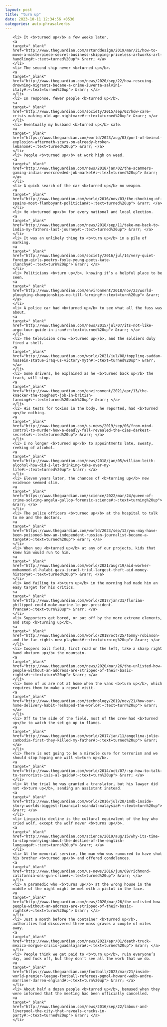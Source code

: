 ```yaml
---
layout: post
title: "turn up"
date: 2023-10-11 12:34:56 +0530
categories: auto-phrasalverbs
---
```

<ol>

    <li> It <b>turned up</b> a few weeks later.
    <a 
    target="_blank" 
    href="http://www.theguardian.com/artanddesign/2019/mar/21/how-to-move-a-masterpiece-secret-business-shipping-priceless-artworks-art-handling#:~:text=turned%20up"> &rarr; </a>
    </li>
    <li> The second ship never <b>turned up</b>.
    <a 
    target="_blank" 
    href="http://www.theguardian.com/news/2020/sep/22/how-rescuing-drowning-migrants-became-a-crime-iuventa-salvini-italy#:~:text=turned%20up"> &rarr; </a>
    </li>
    <li> In response, fewer people <b>turned up</b>.
    <a 
    target="_blank" 
    href="http://www.theguardian.com/society/2015/sep/02/how-care-crisis-making-old-age-nightmare#:~:text=turned%20up"> &rarr; </a>
    </li>
    <li> Eventually my husband <b>turned up</b> safe.
    <a 
    target="_blank" 
    href="https://www.theguardian.com/world/2023/aug/03/port-of-beirut-explosion-aftermath-scars-on-already-broken-lebanon#:~:text=turned%20up"> &rarr; </a>
    </li>
    <li> People <b>turned up</b> at work high on weed.
    <a 
    target="_blank" 
    href="http://www.theguardian.com/news/2018/jan/02/the-scammers-gaming-indias-overcrowded-job-market#:~:text=turned%20up"> &rarr; </a>
    </li>
    <li> A quick search of the car <b>turned up</b> no weapon.
    <a 
    target="_blank" 
    href="http://www.theguardian.com/world/2016/nov/03/the-shocking-of-spains-most-flamboyant-politician#:~:text=turned%20up"> &rarr; </a>
    </li>
    <li> He <b>turned up</b> for every national and local election.
    <a 
    target="_blank" 
    href="http://www.theguardian.com/news/2018/sep/11/take-me-back-to-india-my-fathers-last-journey#:~:text=turned%20up"> &rarr; </a>
    </li>
    <li> It was an unlikely thing to <b>turn up</b> in a pile of marking.
    <a 
    target="_blank" 
    href="http://www.theguardian.com/society/2016/jul/14/very-quiet-foreign-girls-poetry-foyle-young-poets-kate-clanchy#:~:text=turn%20up"> &rarr; </a>
    </li>
    <li> Politicians <b>turn up</b>, knowing it’s a helpful place to be seen.
    <a 
    target="_blank" 
    href="http://www.theguardian.com/environment/2018/nov/23/world-ploughing-championships-no-till-farming#:~:text=turn%20up"> &rarr; </a>
    </li>
    <li> A police car had <b>turned up</b> to see what all the fuss was about.
    <a 
    target="_blank" 
    href="http://www.theguardian.com/news/2015/jul/07/its-not-like-argo-tour-guide-in-iran#:~:text=turned%20up"> &rarr; </a>
    </li>
    <li> The television crew <b>turned up</b>, and the soldiers duly fired a shell.
    <a 
    target="_blank" 
    href="http://www.theguardian.com/world/2021/jul/08/toppling-saddam-hussein-statue-iraq-us-victory-myth#:~:text=turned%20up"> &rarr; </a>
    </li>
    <li> Some drivers, he explained as he <b>turned back up</b> the track, will stop.
    <a 
    target="_blank" 
    href="http://www.theguardian.com/environment/2021/apr/13/the-knacker-the-toughest-job-in-british-farming#:~:text=turned%20back%20up"> &rarr; </a>
    </li>
    <li> His tests for toxins in the body, he reported, had <b>turned up</b> nothing.
    <a 
    target="_blank" 
    href="http://www.theguardian.com/us-news/2019/sep/06/from-mind-control-to-murder-how-a-deadly-fall-revealed-the-cias-darkest-secrets#:~:text=turned%20up"> &rarr; </a>
    </li>
    <li> I no longer <b>turned up</b> to appointments late, sweaty, reeking of alcohol.
    <a 
    target="_blank" 
    href="http://www.theguardian.com/news/2018/jan/05/william-leith-alcohol-how-did-i-let-drinking-take-over-my-life#:~:text=turned%20up"> &rarr; </a>
    </li>
    <li> Eleven years later, the chances of <b>turning up</b> new evidence seemed slim.
    <a 
    target="_blank" 
    href="https://www.theguardian.com/science/2022/mar/24/queen-of-crime-solving-angela-gallop-forensic-science#:~:text=turning%20up"> &rarr; </a>
    </li>
    <li> The police officers <b>turned up</b> at the hospital to talk to me and the doctors.
    <a 
    target="_blank" 
    href="https://www.theguardian.com/world/2023/sep/12/you-may-have-been-poisoned-how-an-independent-russian-journalist-became-a-target#:~:text=turned%20up"> &rarr; </a>
    </li>
    <li> When you <b>turned up</b> at any of our projects, kids that knew him would run to him.
    <a 
    target="_blank" 
    href="http://www.theguardian.com/world/2021/aug/19/aid-worker-mohammed-el-halabi-gaza-israel-trial-largest-theft-aid-money-history#:~:text=turned%20up"> &rarr; </a>
    </li>
    <li> And failing to <b>turn up</b> in the morning had made him an easy target for his critics.
    <a 
    target="_blank" 
    href="http://www.theguardian.com/world/2017/jan/31/florian-philippot-could-make-marine-le-pen-president-france#:~:text=turn%20up"> &rarr; </a>
    </li>
    <li> Supporters get bored, or put off by the more extreme elements, and stop <b>turning up</b>.
    <a 
    target="_blank" 
    href="http://www.theguardian.com/world/2018/oct/25/tommy-robinson-and-the-far-rights-new-playbook#:~:text=turning%20up"> &rarr; </a>
    </li>
    <li> Coopers ball field, first road on the left, take a sharp right hand <b>turn up</b> the mountain.
    <a 
    target="_blank" 
    href="http://www.theguardian.com/news/2020/mar/26/the-unlisted-how-people-without-an-address-are-stripped-of-their-basic-rights#:~:text=turn%20up"> &rarr; </a>
    </li>
    <li> Some of us are not at home when the vans <b>turn up</b>, which requires them to make a repeat visit.
    <a 
    target="_blank" 
    href="http://www.theguardian.com/technology/2019/nov/21/how-our-home-delivery-habit-reshaped-the-world#:~:text=turn%20up"> &rarr; </a>
    </li>
    <li> Off to the side of the field, most of the crew had <b>turned up</b> to watch the set go up in flames.
    <a 
    target="_blank" 
    href="http://www.theguardian.com/world/2017/jan/11/angelina-jolie-cambodia-first-they-killed-my-father#:~:text=turned%20up"> &rarr; </a>
    </li>
    <li> There is not going to be a miracle cure for terrorism and we should stop hoping one will <b>turn up</b>.
    <a 
    target="_blank" 
    href="http://www.theguardian.com/world/2014/oct/07/-sp-how-to-talk-to-terrorists-isis-al-qaida#:~:text=turn%20up"> &rarr; </a>
    </li>
    <li> At the trial he was granted a translator, but his lawyer did not <b>turn up</b>, sending an assistant instead.
    <a 
    target="_blank" 
    href="http://www.theguardian.com/world/2016/jul/28/1mdb-inside-story-worlds-biggest-financial-scandal-malaysia#:~:text=turn%20up"> &rarr; </a>
    </li>
    <li> Linguistic decline is the cultural equivalent of the boy who cried wolf, except the wolf never <b>turns up</b>.
    <a 
    target="_blank" 
    href="http://www.theguardian.com/science/2019/aug/15/why-its-time-to-stop-worrying-about-the-decline-of-the-english-language#:~:text=turns%20up"> &rarr; </a>
    </li>
    <li> At the memorial service, the man who was rumoured to have shot his brother <b>turned up</b> and offered condolences.
    <a 
    target="_blank" 
    href="http://www.theguardian.com/us-news/2016/jun/09/richmond-california-ons-gun-crime#:~:text=turned%20up"> &rarr; </a>
    </li>
    <li> A paramedic who <b>turns up</b> at the wrong house in the middle of the night might be met with a pistol in the face.
    <a 
    target="_blank" 
    href="http://www.theguardian.com/news/2020/mar/26/the-unlisted-how-people-without-an-address-are-stripped-of-their-basic-rights#:~:text=turns%20up"> &rarr; </a>
    </li>
    <li> Just a month before the container <b>turned up</b>, authorities had discovered three mass graves a couple of miles away.
    <a 
    target="_blank" 
    href="http://www.theguardian.com/news/2021/apr/01/death-truck-mexico-morgue-crisis-guadalajara#:~:text=turned%20up"> &rarr; </a>
    </li>
    <li> People think we get paid to <b>turn up</b>, ruin everyone’s day, and fuck off, but they don’t see all the work that we do.
    <a 
    target="_blank" 
    href="https://www.theguardian.com/football/2023/mar/21/inside-world-premier-league-football-referees-pgmol-howard-webb-andre-marriner-darren-england#:~:text=turn%20up"> &rarr; </a>
    </li>
    <li> About half a dozen people <b>turned up</b>, bemused when they were informed that the meeting had been officially cancelled.
    <a 
    target="_blank" 
    href="http://www.theguardian.com/news/2016/sep/22/labour-and-liverpool-the-city-that-reveals-cracks-in-party#:~:text=turned%20up"> &rarr; </a>
    </li>